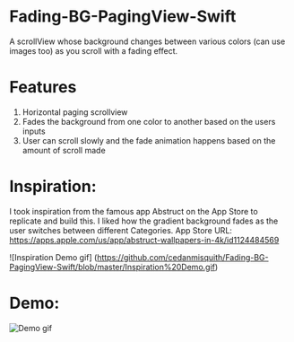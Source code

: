 # Fading-BG-PagingView-Swift
A scrollView whose background changes between various colors (can use images too) as you scroll with a fading effect.

# Features
1. Horizontal paging scrollview
2. Fades the background from one color to another based on the users inputs
3. User can scroll slowly and the fade animation happens based on the amount of scroll made

# Inspiration: 
I took inspiration from the famous app Abstruct on the App Store to replicate and build this. I liked how the gradient background fades as the user switches between different Categories. 
App Store URL: 
https://apps.apple.com/us/app/abstruct-wallpapers-in-4k/id1124484569

![Inspiration Demo gif] (https://github.com/cedanmisquith/Fading-BG-PagingView-Swift/blob/master/Inspiration%20Demo.gif)

# Demo: 

![Demo gif](https://github.com/cedanmisquith/Fading-BG-PagingView-Swift/blob/master/Fading%20Background%20Demo.gif)
